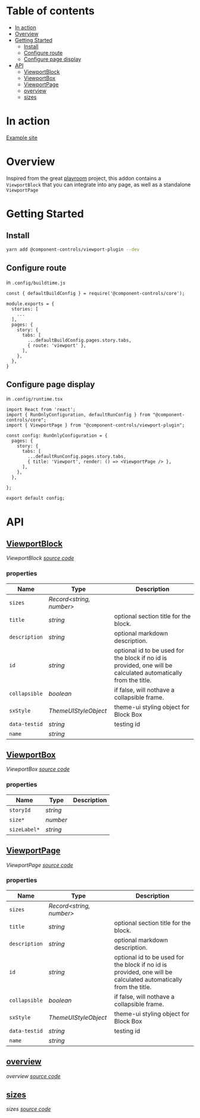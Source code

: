 # Table of contents

-   [In action](#in-action)
-   [Overview](#overview)
-   [Getting Started](#getting-started)
    -   [Install](#install)
    -   [Configure route](#configure-route)
    -   [Configure page display](#configure-page-display)
-   [API](#api)
    -   [<ins>ViewportBlock</ins>](#insviewportblockins)
    -   [<ins>ViewportBox</ins>](#insviewportboxins)
    -   [<ins>ViewportPage</ins>](#insviewportpageins)
    -   [<ins>overview</ins>](#insoverviewins)
    -   [<ins>sizes</ins>](#inssizesins)

# In action

[Example site](https://component-controls.com/api/components-actioncontainer--overview/viewport)

# Overview

Inspired from the great [playroom](https://github.com/seek-oss/playroom) project, this addon contains a `ViewportBlock` that you can integrate into any page, as well as a standalone `ViewportPage`

# Getting Started

## Install

```sh
yarn add @component-controls/viewport-plugin --dev
```

## Configure route

in `.config/buildtime.js`

    const { defaultBuildConfig } = require('@component-controls/core');

    module.exports = {
      stories: [
        ...
      ],
      pages: {
        story: {
          tabs: [
            ...defaultBuildConfig.pages.story.tabs,
            { route: 'viewport' },
          ],
        },
      },
    }  

## Configure page display

in `.config/runtime.tsx`

    import React from 'react';
    import { RunOnlyConfiguration, defaultRunConfig } from "@component-controls/core";
    import { ViewportPage } from "@component-controls/viewport-plugin";

    const config: RunOnlyConfiguration = {
      pages: {
        story: {
          tabs: [
            ...defaultRunConfig.pages.story.tabs,
            { title: 'Viewport', render: () => <ViewportPage /> },
          ],
        },
      },

    };

    export default config;

# API

<react-docgen-typescript path="./src" />

<!-- START-REACT-DOCGEN-TYPESCRIPT -->

## <ins>ViewportBlock</ins>

_ViewportBlock [source code](https://github.com/ccontrols/component-controls/tree/master/plugins/viewport-plugin/src/ViewportBlock/ViewportBlock.tsx)_

### properties

| Name          | Type                        | Description                                                                                                     |
| ------------- | --------------------------- | --------------------------------------------------------------------------------------------------------------- |
| `sizes`       | _Record&lt;string, number>_ |                                                                                                                 |
| `title`       | _string_                    | optional section title for the block.                                                                           |
| `description` | _string_                    | optional markdown description.                                                                                  |
| `id`          | _string_                    | optional id to be used for the block if no id is provided, one will be calculated automatically from the title. |
| `collapsible` | _boolean_                   | if false, will nothave a collapsible frame.                                                                     |
| `sxStyle`     | _ThemeUIStyleObject_        | theme-ui styling object for Block Box                                                                           |
| `data-testid` | _string_                    | testing id                                                                                                      |
| `name`        | _string_                    |                                                                                                                 |

## <ins>ViewportBox</ins>

_ViewportBox [source code](https://github.com/ccontrols/component-controls/tree/master/plugins/viewport-plugin/src/ViewportBlock/ViewportBox.tsx)_

### properties

| Name         | Type     | Description |
| ------------ | -------- | ----------- |
| `storyId`    | _string_ |             |
| `size*`      | _number_ |             |
| `sizeLabel*` | _string_ |             |

## <ins>ViewportPage</ins>

_ViewportPage [source code](https://github.com/ccontrols/component-controls/tree/master/plugins/viewport-plugin/src/ViewportPage/ViewportPage.tsx)_

### properties

| Name          | Type                        | Description                                                                                                     |
| ------------- | --------------------------- | --------------------------------------------------------------------------------------------------------------- |
| `sizes`       | _Record&lt;string, number>_ |                                                                                                                 |
| `title`       | _string_                    | optional section title for the block.                                                                           |
| `description` | _string_                    | optional markdown description.                                                                                  |
| `id`          | _string_                    | optional id to be used for the block if no id is provided, one will be calculated automatically from the title. |
| `collapsible` | _boolean_                   | if false, will nothave a collapsible frame.                                                                     |
| `sxStyle`     | _ThemeUIStyleObject_        | theme-ui styling object for Block Box                                                                           |
| `data-testid` | _string_                    | testing id                                                                                                      |
| `name`        | _string_                    |                                                                                                                 |

## <ins>overview</ins>

_overview [source code](https://github.com/ccontrols/component-controls/tree/master/plugins/viewport-plugin/src/stories/ViewportBlock.stories.tsx)_

## <ins>sizes</ins>

_sizes [source code](https://github.com/ccontrols/component-controls/tree/master/plugins/viewport-plugin/src/stories/ViewportBlock.stories.tsx)_

<!-- END-REACT-DOCGEN-TYPESCRIPT -->
